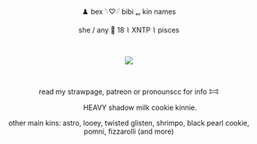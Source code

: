 <p align="center">
♟️ bex 𓆩♡𓆪  bibi ₒᵣ kin names
<p align="center">
she / any 🎲 18  ⌇  XNTP  ⌇  pisces

   ⠀⠀⠀ ⠀⠀ ⠀  ⠀⠀⠀ ⠀⠀ ⠀ ⠀⠀⠀      <p align="center">
   ![](https://komarev.com/ghpvc/?username=pur3lies&color=1750AC&style=plastic&label=stars)
</p>  ⠀
<p align="center">
read my strawpage, patreon or pronounscc for info 𐂯
 <p align="center">
⠀⠀⠀ ⠀HEAVY shadow milk cookie kinnie. 
     <p align="center">
   other main kins: astro, looey, twisted glisten, shrimpo, black pearl cookie, pomni, fizzarolli (and more)
